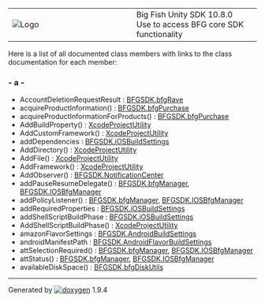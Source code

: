 <table>
<colgroup>
<col style="width: 50%" />
<col style="width: 50%" />
</colgroup>
<tbody>
<tr class="odd">
<td><img src="Icon-100.png" alt="Logo" /></td>
<td><div id="projectname">
Big Fish Unity SDK<span id="projectnumber"> 10.8.0</span>
</div>
<div id="projectbrief">
Use to access BFG core SDK functionality
</div></td>
</tr>
</tbody>
</table>

Here is a list of all documented class members with links to the class
documentation for each member:

### \- a -

  - AccountDeletionRequestResult : [BFGSDK.bfgRave](class_b_f_g_s_d_k_1_1bfg_rave.html#a921a9f166704327943bb3768481b841f)
  - acquireProductInformation() : [BFGSDK.bfgPurchase](class_b_f_g_s_d_k_1_1bfg_purchase.html#ab114803e56e3abe900d69f6a3bb5de57)
  - acquireProductInformationForProducts() : [BFGSDK.bfgPurchase](class_b_f_g_s_d_k_1_1bfg_purchase.html#a9fbd4cd1364eab5353ae9778294bfea7)
  - AddBuildProperty() : [XcodeProjectUtility](class_xcode_project_utility.html#a2b1951dee549126f409c93b9089f18cd)
  - AddCustomFramework() : [XcodeProjectUtility](class_xcode_project_utility.html#a1c382005c8cdb67046eaaecdf54c5d5b)
  - addDependencies : [BFGSDK.iOSBuildSettings](class_b_f_g_s_d_k_1_1i_o_s_build_settings.html#a0a171ef9a24978208b8456dda8e955d8)
  - AddDirectory() : [XcodeProjectUtility](class_xcode_project_utility.html#a7b18aad849f2dcda39288d935b932f89)
  - AddFile() : [XcodeProjectUtility](class_xcode_project_utility.html#ab6965e333e332f9adb363b7778bc7ff7)
  - AddFramework() : [XcodeProjectUtility](class_xcode_project_utility.html#adf7573c752991001fdc9c4bdd3775b3c)
  - AddObserver() : [BFGSDK.NotificationCenter](class_b_f_g_s_d_k_1_1_notification_center.html#a7ac8e5faefe112dedfb5e46ad0e98677)
  - addPauseResumeDelegate() : [BFGSDK.bfgManager](class_b_f_g_s_d_k_1_1bfg_manager.html#ab4ad94c141d07abd69dfa4e198260972),
    [BFGSDK.IOSBfgManager](class_b_f_g_s_d_k_1_1_i_o_s_bfg_manager.html#ab766c5759eb7947dfafdb7b18ccdef24)
  - addPolicyListener() : [BFGSDK.bfgManager](class_b_f_g_s_d_k_1_1bfg_manager.html#ac34f16215683f9bfa903b3c685d46830),
    [BFGSDK.IOSBfgManager](class_b_f_g_s_d_k_1_1_i_o_s_bfg_manager.html#ae481982a78dd8fa4cb3bfed8286a1ae8)
  - addRequiredProperties : [BFGSDK.iOSBuildSettings](class_b_f_g_s_d_k_1_1i_o_s_build_settings.html#a95aafd3dd38f782ceff66d3474f03a63)
  - addShellScriptBuildPhase : [BFGSDK.iOSBuildSettings](class_b_f_g_s_d_k_1_1i_o_s_build_settings.html#a553e72207be65d37a244fc15b6cfee04)
  - AddShellScriptBuildPhase() : [XcodeProjectUtility](class_xcode_project_utility.html#af1635b95db92c2a05c7880392f8b230a)
  - amazonFlavorSettings : [BFGSDK.AndroidBuildSettings](class_b_f_g_s_d_k_1_1_android_build_settings.html#a745bc2c3d433c6dc3ec9bcf891fd9fb6)
  - androidManifestPath : [BFGSDK.AndroidFlavorBuildSettings](class_b_f_g_s_d_k_1_1_android_flavor_build_settings.html#adb749cd92751b68596cf2a23eb530fa7)
  - attSelectionRequired() : [BFGSDK.bfgManager](class_b_f_g_s_d_k_1_1bfg_manager.html#af736c8162c1228db14aefe380ff4b543),
    [BFGSDK.IOSBfgManager](class_b_f_g_s_d_k_1_1_i_o_s_bfg_manager.html#ac2b95ecd29abec7f8be0eed78a0942ef)
  - attStatus() : [BFGSDK.bfgManager](class_b_f_g_s_d_k_1_1bfg_manager.html#a66128e6602d3f68da93920a3426ed962),
    [BFGSDK.IOSBfgManager](class_b_f_g_s_d_k_1_1_i_o_s_bfg_manager.html#a3d8bdd44a32a3892aec5989cf9aa9e57)
  - availableDiskSpace() : [BFGSDK.bfgDiskUtils](class_b_f_g_s_d_k_1_1bfg_disk_utils.html#af0e78846a4941a818db2b629aa7eb24e)

-----

Generated
by [![doxygen](doxygen.svg)](https://www.doxygen.org/index.html) 1.9.4
